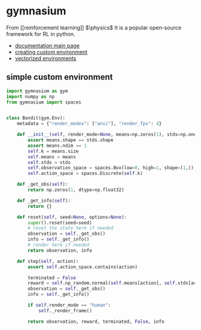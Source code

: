 # gymnasium
From [[reinforcement learning]]
$\physics$
It is a popular open-source framework for RL in python.

- [documentation main page](https://gymnasium.farama.org/)
- [creating custom environment](https://gymnasium.farama.org/tutorials/gymnasium_basics/environment_creation/#sphx-glr-tutorials-gymnasium-basics-environment-creation-py)
- [vectorized environments](https://gymnasium.farama.org/tutorials/gymnasium_basics/vector_envs_tutorial/)

## simple custom environment
```python
import gymnasium as gym
import numpy as np
from gymnasium import spaces


class Bandit(gym.Env):
    metadata = {"render_modes": ["ansi"], "render_fps": 4}

    def __init__(self, render_mode=None, means=np.zeros(1), stds=np.ones(1)):
        assert means.shape == stds.shape
        assert means.ndim == 1
        self.k = means.size
        self.means = means
        self.stds = stds
        self.observation_space = spaces.Box(low=0, high=1, shape=(1,))
        self.action_space = spaces.Discrete(self.k)

    def _get_obs(self):
        return np.zeros(1, dtype=np.float32)

    def _get_info(self):
        return {}

    def reset(self, seed=None, options=None):
        super().reset(seed=seed)
        # reset the state here if needed
        observation = self._get_obs()
        info = self._get_info()
        # render here if needed
        return observation, info

    def step(self, action):
        assert self.action_space.contains(action)

        terminated = False
        reward = self.np_random.normal(self.means[action], self.stds[action])
        observation = self._get_obs()
        info = self._get_info()

        if self.render_mode == "human":
            self._render_frame()

        return observation, reward, terminated, False, info
```